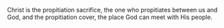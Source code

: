 Christ is the propitiation sacrifice, the one who propitiates between us and God, and the propitiation cover, the place God can meet with His people.
